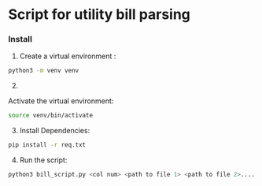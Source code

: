 # Script for utility bill parsing

### Install

1. Create a virtual environment
:
```sh
python3 -m venv venv
```
2. 
Activate the virtual environment:
```sh
source venv/bin/activate
```
3. Install Dependencies:
```sh
pip install -r req.txt
```
4. Run the script:
```sh
python3 bill_script.py <col num> <path to file 1> <path to file 2>....
```
